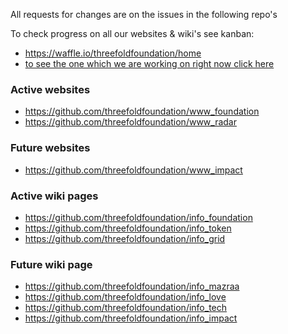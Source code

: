All requests for changes are on the issues in the following repo's

To check progress on all our websites & wiki's see kanban:

- https://waffle.io/threefoldfoundation/home
- [to see the one which we are working on right now click here](https://waffle.io/threefoldfoundation/home?milestone=1.0.1,none)

### Active websites

- https://github.com/threefoldfoundation/www_foundation
- https://github.com/threefoldfoundation/www_radar


### Future websites

- https://github.com/threefoldfoundation/www_impact

### Active wiki pages

- https://github.com/threefoldfoundation/info_foundation
- https://github.com/threefoldfoundation/info_token
- https://github.com/threefoldfoundation/info_grid


### Future wiki page

- https://github.com/threefoldfoundation/info_mazraa
- https://github.com/threefoldfoundation/info_love
- https://github.com/threefoldfoundation/info_tech
- https://github.com/threefoldfoundation/info_impact

